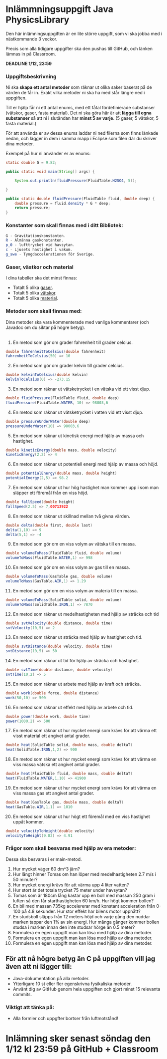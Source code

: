 # Inlämmningsuppgift Java PhysicsLibrary

Den här inlämningsuppgiften är en lite större uppgift, som vi ska jobba med i nästkommande 3 veckor. 

Precis som alla tidigare uppgifter ska den pushas till GitHub, och länken lämnas in på Classroom.

**DEADLINE 1/12, 23:59**

### Uppgiftsbeskrivning
Ni ska **skapa ett antal metoder** som räknar ut olika saker baserat på de värden de får in. Exakt vilka metoder ni ska ha med står längre ned i uppgiften.

Till er hjälp får ni ett antal enums, med ett fåtal fördefinierade substanser (vätskor, gaser, fasta material). Det ni ska göra här är att **lägga till egna substanser** så att ni i slutändan har **minst 5 av varje**. (5 gaser, 5 vätskor, 5 fasta material.)

För att använda er av dessa enums laddar ni ned filerna som finns länkade nedan, och lägger in dem i samma mapp i Eclipse som filen där du skriver dina metoder.

Exempel på hur ni använder er av enums:
```java
static double G = 9.82;

public static void main(String[] args) {

	System.out.println(fluidPressure(FluidTable.H2SO4, 5)); 

}

public static double fluidPressure(FluidTable fluid, double deep) {
	double pressure = fluid.density * G * deep;
	return pressure;
}
```

### Konstanter som skall finnas med i ditt Bibliotek:
```java
G - Gravitationskonstanten.
R - Almänna gaskonstanten.
p_0 - lufttrycket vid havsytan.
c - Ljusets hastighet i vakum.
g_swe - Tyngdaccelerationen för Sverige.
```

### Gaser, västkor och material
I dina tabeller ska det minst finnas:
* Totalt 5 olika [gaser](https://github.com/NTIGBG/TE17D-PRRPRR01/blob/master/v42/enums/GasTable.java). 
* Totalt 5 olika [vätskor](https://github.com/NTIGBG/TE17D-PRRPRR01/blob/master/v42/enums/FluidTable.java).
* Totalt 5 olika [material](https://github.com/NTIGBG/TE17D-PRRPRR01/blob/master/v42/enums/SolidTable.java).

### Metoder som skall finnas med:
Dina metoder ska vara kommenterade med vanliga kommentarer (och Javadoc om du siktar på högre betyg). <br><br>
1. En metod som gör om grader fahrenheit till grader celcius.
```java
double fahrenheitToCelsius(double fahrenheit)
fahrenheitToCelsius(50) => 10
```

2. En metod som gör om grader kelvin till grader celcius.
```java
double kelvinToCelsius(double kelvin)
kelvinToCelsius(0) => -273.15
```

3. En metod som räknar ut vätsketrycket i en vätska vid ett visst djup.
```java
double fluidPressure(FluidTable fluid, double deep)
fluidPressure(FluidTable.WATER, 10) => 98003,6
```

4. En metod som räknar ut vätsketrycket i vatten vid ett visst djup.
```java
double pressureUnderWater(double deep)
pressureUnderWater(10) => 98003,6
```

5. En metod som räknar ut kinetisk energi med hjälp av massa och hastighet.
```java
double kineticEnergy(double mass, double velocity)
kineticEnergy(2,2) => 4
```

6. En metod som räknar ut potentiell energi med hjälp av massa och höjd.
```java
double potentialEnergy(double mass, double height)
potentialEnergy(2,5) => 98.2
```

7. En metod som räknar ut hur hög hastighet man kommer upp i som man släpper ett föremål från en viss höjd.
```java
double fallSpeed(double height)
fallSpeed(2.5) => 7,00713922
```

8. En metod som räknar ut skillnad mellan två givna värden.
```java
double delta(double first, double last)
delta(1,10) => 9
delta(5,1) => -4
```

9. En metod som gör om en viss volym av vätska till en massa.
```java
double volumeToMass(FluidTable fluid, double volume)
volumeToMass(FluidTable.WATER,1) => 998
```

10. En metod som gör om en viss volym av gas till en massa.
```java
double volumeToMass(GasTable gas, double volume)
volumeToMass(GasTable.AIR,1) => 1.29
```

11. En metod som gör om en viss volym av materia till en massa.
```java
double volumeToMass(SolidTable solid, double volume)
volumeToMass(SolidTable.IRON,1) => 7870
```

12. En metod som räknar ut medelhastigheten med hjälp av sträcka och tid
```java
double svtVelocity(double distance, double time)
svtVelocity(10,5) => 2
```

13. En metod som räknar ut sträcka med hjälp av hastighet och tid.
```java
double svtDistance(double velocity, double time)
svtDistance(10,5) => 50
```

14. En metod som räknar ut tid för hjälp av sträcka och hastighet.
```java
double svtTime(double distance, double velocity)
svtTime(10,2) => 5
```

15. En metod som räknar ut arbete med hjälp av kraft och sträcka.
```java
double work(double force, double distance)
work(50,10) => 500
```

16. En metod som räknar ut effekt med hjälp av arbete och tid.
```java
double power(double work, double time)
power(1000,2) => 500
```

17. En metod som räknar ut hur mycket energi som krävs för att värma ett visst material ett angivet antal grader.
```java
double heat(SolidTable solid, double mass, double deltaT)
heat(SolidTable.IRON,1,2) => 900
```

18. En metod som räknar ut hur mycket energi som krävs för att värma en viss massa vätska ett angivet antal grader.
```java
double heat(FluidTable fluid, double mass, double deltaT)
heat(FluidTable.WATER,1,10) => 41900
```

19. En metod som räknar ut hur mycket energi som krävs för att värma en viss massa gas ett angivet antal grader.
```java
double heat(GasTable gas, double mass, double deltaT)
heat(GasTable.AIR,1,1) => 1010
```

20. En metod som räknar ut hur högt ett föremål med en viss hastighet uppåt kommer.
```java
double velocityToHeight(double velocity)
velocityToHeight(9.82) => 4.91 
```


### Frågor som skall besvaras med hjälp av era metoder:
Dessa ska besvaras i er main-metod.
1. Hur mycket väger 60 dm^3 järn?
2. Hur långt hinner Tomas om han löper med medelhastigheten 2.7 m/s i 50 minuter?
3. Hur mycket energi krävs för att värma upp 4 liter vatten?
4. Hur stort är det totala trycket 75 meter under havsytan?
5. Tomas som är 180cm lång kastar upp en boll med massan 250 gram i luften så den får starthastigheten 60 km/h. Hur högt kommer bollen?
6. En bil med massan 735kg accelererar med konstant acceleration från 0-100 på 4.8 sekunder. Hur stor effekt har bilens motor uppnått?
7. En studsboll släpps från 12 meters höjd och varje gång den nuddar marken tappar den 1% av sin energi. Hur många gånger kommer bollen studsa i marken innan den inte studsar hörge än 0.5 meter?
8. Formulera en egen uppgift man kan lösa med hjälp av dina metoder.
9. Formulera en egen uppgift man kan lösa med hjälp av dina metoder.
10. Formulera en egen uppgift man kan lösa med hjälp av dina metoder.

## För att nå högre betyg än C på uppgiften vill jag även att ni lägger till:
* Java-dokumentation på alla metoder.
* Ytterligare 10 st eller fler egenskrivna fysikaliska metoder.
* Använt dig av GitHub genom hela uppgiften och gjort minst 15 relevanta commits.


### Viktigt att tänka på:
* Alla formler och uppgfter bortser från luftmotstånd!

# Inlämning sker senast söndag den 1/12 kl 23:59 på GitHub + Classroom
